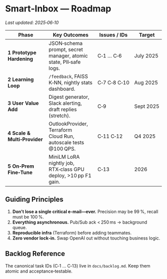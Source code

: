 # Smart‑Inbox — Roadmap

_Last updated: 2025‑06‑10_

| Phase | Key Outcomes | Issues / IDs | Target |
|-------|--------------|--------------|--------|
| **1 Prototype Hardening** | JSON‑schema prompt, secret manager, atomic state, PII‑safe logs. | C‑1 … C‑6 | July 2025 |
| **2 Learning Loop** | `/feedback`, FAISS K‑NN, nightly stats dashboard. | C‑7 C‑8 C‑10 | Aug 2025 |
| **3 User Value Add** | Digest generator, Slack alerting, draft replies (stretch). | C‑9 | Sept 2025 |
| **4 Scale & Multi‑Provider** | OutlookProvider, Terraform Cloud Run, autoscale tests @100 QPS. | C‑11 C‑12 | Q4 2025 |
| **5 On‑Prem Fine‑Tune** | MiniLM LoRA nightly job, RTX‑class GPU deploy, >10 pp F1 gain. | C‑13 | 2026 |

## Guiding Principles
1. **Don’t lose a single critical e‑mail—ever.** Precision may be 99 %, recall must be 100 %.
2. **Everything asynchronous.** Pub/Sub ack < 250 ms → background queue.
3. **Reproducible infra** (Terraform) before adding teammates.
4. **Zero vendor lock‑in.** Swap OpenAI out without touching business logic.

## Backlog Reference
The canonical task IDs (C‑1 … C‑13) live in `docs/backlog.md`. Keep them atomic
and acceptance‑testable.

